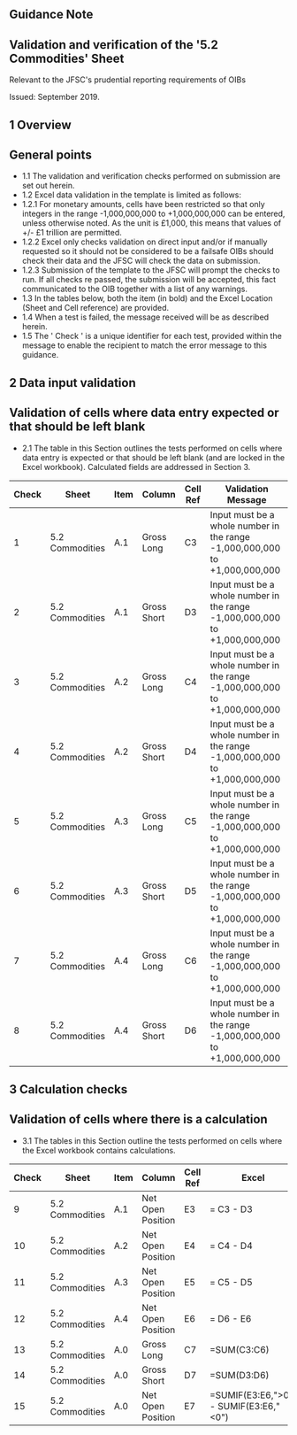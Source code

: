 
## Guidance Note

## Validation and verification of the '5.2 Commodities' Sheet

Relevant to the JFSC's prudential reporting requirements of OIBs

Issued: September 2019.

## 1 Overview

## General points

- 1.1 The validation and verification checks performed on submission are set out herein.
- 1.2 Excel data validation in the template is limited as follows:
- 1.2.1 For monetary amounts, cells have been restricted so that only integers in the range -1,000,000,000 to +1,000,000,000 can be entered, unless otherwise noted. As the unit is £1,000, this means that values of +/- £1 trillion are permitted.
- 1.2.2 Excel only checks validation on direct input and/or if manually requested so it should not be considered to be a failsafe OIBs should check their data and the JFSC will check the data on submission.
- 1.2.3 Submission of the template to the JFSC will prompt the checks to run. If all checks re passed, the submission will be accepted, this fact communicated to the OIB together with a list of any warnings.
- 1.3 In the tables below, both the item (in bold) and the Excel Location (Sheet and Cell reference) are provided.
- 1.4 When a test is failed, the message received will be as described herein.
- 1.5 The ' Check ' is a unique identifier for each test, provided within the message to enable the recipient to match the error message to this guidance.

## 2 Data input validation

## Validation of cells where data entry expected or that should be left blank

- 2.1 The table in this Section outlines the tests performed on cells where data entry is expected or that should be left blank (and are locked in the Excel workbook). Calculated fields are addressed in Section 3.

|   Check | Sheet           | Item   | Column      | Cell Ref   | Validation Message                                                         |
|---------|-----------------|--------|-------------|------------|----------------------------------------------------------------------------|
|       1 | 5.2 Commodities | A.1    | Gross Long  | C3         | Input must be a whole number in the range -1,000,000,000 to +1,000,000,000 |
|       2 | 5.2 Commodities | A.1    | Gross Short | D3         | Input must be a whole number in the range -1,000,000,000 to +1,000,000,000 |
|       3 | 5.2 Commodities | A.2    | Gross Long  | C4         | Input must be a whole number in the range -1,000,000,000 to +1,000,000,000 |
|       4 | 5.2 Commodities | A.2    | Gross Short | D4         | Input must be a whole number in the range -1,000,000,000 to +1,000,000,000 |
|       5 | 5.2 Commodities | A.3    | Gross Long  | C5         | Input must be a whole number in the range -1,000,000,000 to +1,000,000,000 |
|       6 | 5.2 Commodities | A.3    | Gross Short | D5         | Input must be a whole number in the range -1,000,000,000 to +1,000,000,000 |
|       7 | 5.2 Commodities | A.4    | Gross Long  | C6         | Input must be a whole number in the range -1,000,000,000 to +1,000,000,000 |
|       8 | 5.2 Commodities | A.4    | Gross Short | D6         | Input must be a whole number in the range -1,000,000,000 to +1,000,000,000 |

## 3 Calculation checks

## Validation of cells where there is a calculation

- 3.1 The tables in this Section outline the tests performed on cells where the Excel workbook contains calculations.

|   Check | Sheet           | Item   | Column            | Cell  Ref   | Excel                                  |
|---------|-----------------|--------|-------------------|-------------|----------------------------------------|
|       9 | 5.2 Commodities | A.1    | Net Open Position | E3          | = C3 - D3                              |
|      10 | 5.2 Commodities | A.2    | Net Open Position | E4          | = C4 - D4                              |
|      11 | 5.2 Commodities | A.3    | Net Open Position | E5          | = C5 - D5                              |
|      12 | 5.2 Commodities | A.4    | Net Open Position | E6          | = D6 - E6                              |
|      13 | 5.2 Commodities | A.0    | Gross Long        | C7          | =SUM(C3:C6)                            |
|      14 | 5.2 Commodities | A.0    | Gross Short       | D7          | =SUM(D3:D6)                            |
|      15 | 5.2 Commodities | A.0    | Net Open Position | E7          | =SUMIF(E3:E6,">0") - SUMIF(E3:E6,"<0") |
